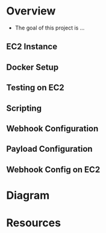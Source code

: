 # Overview
- The goal of this project is ...

## EC2 Instance


## Docker Setup


## Testing on EC2


## Scripting


## Webhook Configuration


## Payload Configuration


## Webhook Config on EC2


# Diagram


# Resources

